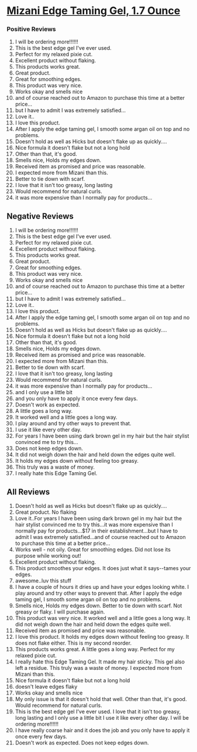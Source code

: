 # [Mizani Edge Taming Gel, 1.7 Ounce](https://products.checkmycream.com/products/Mizani-Edge-Taming-Gel-1.7-Ounce.html)

### Positive Reviews

<ol>
      <li>I will be ordering more!!!!!!</li>
      <li>This is the best edge gel I&#x27;ve ever used.  </li>
      <li>Perfect for my relaxed pixie cut.</li>
      <li>Excellent product without flaking.</li>
      <li>This products works great.</li>
      <li>Great product.  </li>
      <li>Great for smoothing edges.  </li>
      <li>This product was very nice.  </li>
      <li>Works okay and smells nice</li>
      <li>and of course reached out to Amazon to purchase this time at a better price...</li>
      <li>but I have to admit I was extremely satisfied...</li>
      <li>Love it..</li>
      <li>I love this product.  </li>
      <li>After I apply the edge taming gel, I smooth some argan oil on top and no problems.</li>
      <li>Doesn&#x27;t hold as well as Hicks but doesn&#x27;t flake up as quickly....</li>
      <li>Nice formula it doesn&#x27;t flake but not a long hold</li>
      <li>Other than that, it&#x27;s good.</li>
      <li>Smells nice, Holds my edges down.</li>
      <li>Received item as promised and price was reasonable.</li>
      <li>I expected more from Mizani than this.</li>
      <li>Better to tie down with scarf.</li>
      <li>I love that it isn&#x27;t too greasy, long lasting</li>
      <li>Would recommend for natural curls.</li>
      <li>it was more expensive than I normally pay for products...</li>
</ol>


<h2>Negative Reviews</h2>
<ol>
<li> I will be ordering more!!!!!!</li>
<li> This is the best edge gel I&#x27;ve ever used.  </li>
<li> Perfect for my relaxed pixie cut.</li>
<li> Excellent product without flaking.</li>
<li> This products works great.</li>
<li> Great product.  </li>
<li> Great for smoothing edges.  </li>
<li> This product was very nice.  </li>
<li> Works okay and smells nice</li>
<li> and of course reached out to Amazon to purchase this time at a better price...</li>
<li> but I have to admit I was extremely satisfied...</li>
<li> Love it..</li>
<li> I love this product.  </li>
<li> After I apply the edge taming gel, I smooth some argan oil on top and no problems.</li>
<li> Doesn&#x27;t hold as well as Hicks but doesn&#x27;t flake up as quickly....</li>
<li> Nice formula it doesn&#x27;t flake but not a long hold</li>
<li> Other than that, it&#x27;s good.</li>
<li> Smells nice, Holds my edges down.</li>
<li> Received item as promised and price was reasonable.</li>
<li> I expected more from Mizani than this.</li>
<li> Better to tie down with scarf.</li>
<li> I love that it isn&#x27;t too greasy, long lasting</li>
<li> Would recommend for natural curls.</li>
<li> it was more expensive than I normally pay for products...</li>
<li> and I only use a little bit  </li>
<li> and you only have to apply it once every few days.</li>
<li> Doesn&#x27;t work as expected.</li>
<li> A little goes a long way.</li>
<li> It worked well and a little goes a long way.  </li>
<li> I play around and try other ways to prevent that.</li>
<li> I use it like every other day.  </li>
<li> For years I have been using dark brown gel in my hair but the hair stylist convinced me to try this...</li>
<li> Does not keep edges down.</li>
<li> It did not weigh down the hair and held down the edges quite well.</li>
<li> It holds my edges down without feeling too greasy.  </li>
<li> This truly was a waste of money.</li>
<li> I really hate this Edge Taming Gel.</li>
</ol>

<h2>All Reviews</h2>

<ol>
    <li> Doesn&#x27;t hold as well as Hicks but doesn&#x27;t flake up as quickly....</li>
    <li> Great product.  No flaking</li>
    <li> Love it..For years I have been using dark brown gel in my hair but the hair stylist convinced me to try this...it was more expensive than I normally pay for products...$17 in their establishment...but I have to admit I was extremely satisfied...and of course reached out to Amazon to purchase this time at a better price...</li>
    <li> Works well - not oily.  Great for smoothing edges.  Did not lose its purpose while working out!</li>
    <li> Excellent product without flaking.</li>
    <li> This product smoothes your edges.  It does just what it says--tames your edges.</li>
    <li> awesome..luv this stuff</li>
    <li> I have a couple of hours it dries up  and have your edges looking white. I play around and try other ways to prevent that. After I apply the edge taming gel, I smooth some argan oil on top and no problems.</li>
    <li> Smells nice, Holds my edges down. Better to tie down with scarf. Not greasy or flaky. I will purchase again.</li>
    <li> This product was very nice.  It worked well and a little goes a long way.  It did not weigh down the hair and held down the edges quite well.</li>
    <li> Received item as promised and price was reasonable.</li>
    <li> I love this product.  It holds my edges down without feeling too greasy.  It does not flake either.  This is my second reorder.</li>
    <li> This products works great. A little goes a long way. Perfect for my relaxed pixie cut.</li>
    <li> I really hate this Edge Taming Gel. It made my hair sticky. This gel also left a residue. This truly was a waste of money. I expected more from Mizani than this.</li>
    <li> Nice formula it doesn&#x27;t flake but not a long hold</li>
    <li> doesn&#x27;t leave edges flaky</li>
    <li> Works okay and smells nice</li>
    <li> My only issue is that it doesn&#x27;t hold that well. Other than that, it&#x27;s good. Would recommend for natural curls.</li>
    <li> This is the best edge gel I&#x27;ve ever used.  I love that it isn&#x27;t too greasy, long lasting and I only use a little bit  I use it like every other day.  I will be ordering more!!!!!!</li>
    <li> I have really coarse hair and it does the job and you only have to apply it once every few days.</li>
    <li> Doesn&#x27;t work as expected. Does not keep edges down.</li>
</ol>




